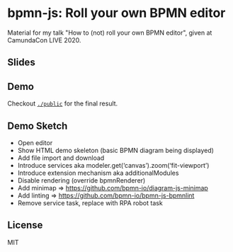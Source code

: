 # bpmn-js: Roll your own BPMN editor

Material for my talk "How to (not) roll your own BPMN editor",
given at CamundaCon LIVE 2020.


## Slides


## Demo

Checkout [`./public`](./public) for the final result.


## Demo Sketch

* Open editor
* Show HTML demo skeleton (basic BPMN diagram being displayed)
* Add file import and download
* Introduce services aka modeler.get(‘canvas’).zoom(‘fit-viewport’)
* Introduce extension mechanism aka additionalModules
* Disable rendering (override bpmnRenderer)
* Add minimap => https://github.com/bpmn-io/diagram-js-minimap
* Add linting => https://github.com/bpmn-io/bpmn-js-bpmnlint
* Remove service task, replace with RPA robot task


## License

MIT
